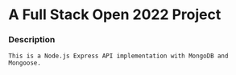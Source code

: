 # A Full Stack Open 2022 Project

### Description

    This is a Node.js Express API implementation with MongoDB and Mongoose.